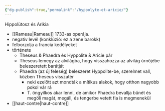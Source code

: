 ```yaml
---
{"dg-publish":true,"permalink":"/hyppolyte-et-aricie/"}
---
```


Hippolütosz és Arikia

- [[Rameau\|Rameau]] 1733-as operája.
- negatív levél (konklúzió: ez a zene barokk)
- felborzolja a francia kedélyeket
- története
	- Theseus & Phaedra és Hyppolite & Aricie pár
	- Theseus lemegy az alvilágba, hogy visszahozza az alvilág úrnőjébe beleszeretett barátját
	- Phaedra (az új feleség) beleszeret Hyppolite-be, szerelmet vall, közben Theseus visszatér
		- neki ezelőtt azt mondták a mítikus alakok, hogy otthon nagyobb pokol vár rá
		- T. öngyilkos akar lenni, de amikor Phaedra bevallja bűnét és megöli magát, megáll, és tengerbe vetett fia is megmenekül
- [[haut-contre\|haut-contre]]